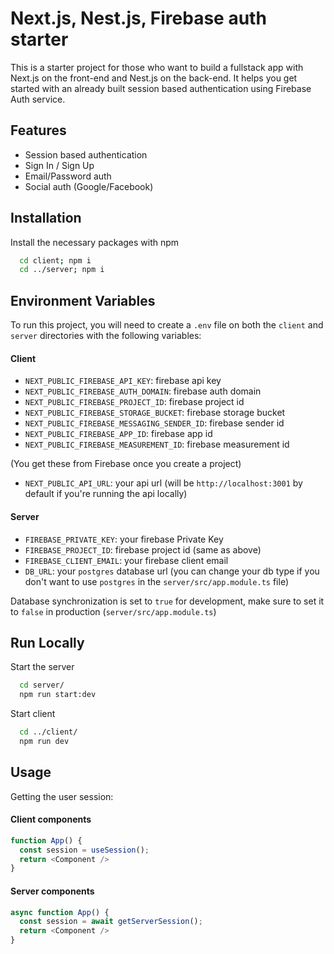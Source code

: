 
# Next.js, Nest.js, Firebase auth starter

This is a starter project for those who want to build a fullstack app with Next.js on the front-end and Nest.js on the back-end. It helps you get started with an already built session based authentication using Firebase Auth service.


## Features

- Session based authentication
- Sign In / Sign Up
- Email/Password auth
- Social auth (Google/Facebook)


## Installation

Install the necessary packages with npm

```bash
  cd client; npm i
  cd ../server; npm i
```

## Environment Variables

To run this project, you will need to create a `.env` file on both the `client` and `server` directories with the following variables:

#### Client


- `NEXT_PUBLIC_FIREBASE_API_KEY`: firebase api key
- `NEXT_PUBLIC_FIREBASE_AUTH_DOMAIN`: firebase auth domain
- `NEXT_PUBLIC_FIREBASE_PROJECT_ID`: firebase project id
- `NEXT_PUBLIC_FIREBASE_STORAGE_BUCKET`: firebase storage bucket
- `NEXT_PUBLIC_FIREBASE_MESSAGING_SENDER_ID`: firebase sender id
- `NEXT_PUBLIC_FIREBASE_APP_ID`: firebase app id
- `NEXT_PUBLIC_FIREBASE_MEASUREMENT_ID`: firebase measurement id

(You get these from Firebase once you create a project)

- `NEXT_PUBLIC_API_URL`: your api url (will be `http://localhost:3001` by default if you're running the api locally)

#### Server

- `FIREBASE_PRIVATE_KEY`: your firebase Private Key
- `FIREBASE_PROJECT_ID`: firebase project id (same as above)
- `FIREBASE_CLIENT_EMAIL`: your firebase client email
- `DB_URL`: your `postgres` database url (you can change your db type if you don't want to use `postgres` in the `server/src/app.module.ts` file)

Database synchronization is set to `true` for development, make sure to set it to `false` in production (`server/src/app.module.ts`)

## Run Locally
Start the server

```bash
  cd server/
  npm run start:dev
```

Start client
```bash
  cd ../client/
  npm run dev
```

## Usage

Getting the user session:

#### Client components
```javascript
function App() {
  const session = useSession();
  return <Component />
}
```

#### Server components
```javascript
async function App() {
  const session = await getServerSession();
  return <Component />
}
```